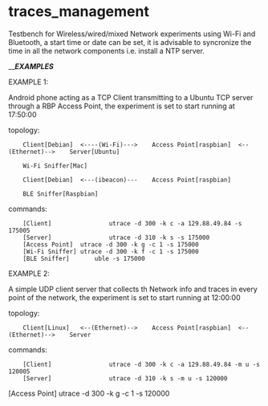 # traces_management

Testbench for Wireless/wired/mixed Network experiments using Wi-Fi and Bluetooth, a start time or date can be set, it is advisable to syncronize the time in all the network components i.e. install a NTP server. 


___________________________EXAMPLES_________________________

EXAMPLE 1:

Android phone acting as a TCP Client transmitting to a Ubuntu TCP server through a RBP Access Point, the experiment is set to start running at 17:50:00

topology:
								
		Client[Debian] 	<----(Wi-Fi)---> 	Access Point[raspbian] 	<--(Ethernet)--> 	Server[Ubuntu]

		Wi-Fi Sniffer[Mac]

		Client[Debian]	<---(ibeacon)---	Access Point[raspbian]

		BLE Sniffer[Raspbian]						
								
							
commands:

		[Client]				utrace -d 300 -k c -a 129.88.49.84 -s 175005
		[Server]				utrace -d 310 -k s -s 175000
		[Access Point]	utrace -d 300 -k g -c 1 -s 175000
		[Wi-Fi Sniffer]	utrace -d 300 -k f -c 1 -s 175000
		[BLE Sniffer]		uble -s 175000

EXAMPLE 2:

A simple UDP client server that collects th Network info and traces in every point of the network, the experiment is set to start running at 12:00:00

topology:

		Client[Linux] 	<--(Ethernet)--> 	Access Point[raspbian] 	<--(Ethernet)--> 	Server

commands:

		[Client]				utrace -d 300 -k c -a 129.88.49.84 -m u -s 120005
		[Server]				utrace -d 310 -k s -m u -s 120000

[Access Point]	utrace -d 300 -k g -c 1 -s 120000
